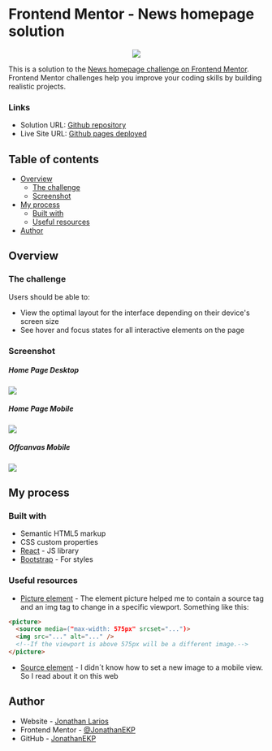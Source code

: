 # Frontend Mentor - News homepage solution

<p align="center">
  <img src="./src/assets/Screenshots/home.PNG">
</p>

This is a solution to the [News homepage challenge on Frontend Mentor](https://www.frontendmentor.io/challenges/news-homepage-H6SWTa1MFl). Frontend Mentor challenges help you improve your coding skills by building realistic projects.

### Links

- Solution URL: [Github repository](https://github.com/JonathanEKP/news-homepage)
- Live Site URL: [Github pages deployed](https://jonathanekp.github.io/news-homepage/)

## Table of contents

- [Overview](#overview)
  - [The challenge](#the-challenge)
  - [Screenshot](#screenshot)
- [My process](#my-process)
  - [Built with](#built-with)
  - [Useful resources](#useful-resources)
- [Author](#author)

## Overview

### The challenge

Users should be able to:

- View the optimal layout for the interface depending on their device's screen size
- See hover and focus states for all interactive elements on the page

### Screenshot

##### Home Page Desktop

![](./src/assets/Screenshots/home.PNG)

##### Home Page Mobile

![](./src/assets/Screenshots/homeMobile.PNG)

##### Offcanvas Mobile

![](./src/assets/Screenshots/offcanvas.PNG)

## My process

### Built with

- Semantic HTML5 markup
- CSS custom properties
- [React](https://reactjs.org/) - JS library
- [Bootstrap](https://getbootstrap.com/) - For styles

### Useful resources

- [Picture element](https://developer.mozilla.org/es/docs/Web/HTML/Element/picture) - The element picture helped me to contain a source tag and an img tag to change in a specific viewport. Something like this:

```html
<picture>
  <source media=("max-width: 575px" srcset="...")>
  <img src="..." alt="..." />
  <!--If the viewport is above 575px will be a different image.-->
</picture>
```

- [Source element](https://developer.mozilla.org/es/docs/Web/HTML/Element/source) - I didn´t know how to set a new image to a mobile view. So I read about it on this web

## Author

- Website - [Jonathan Larios](https://jonathanekp.github.io/Portafolio/)
- Frontend Mentor - [@JonathanEKP](https://www.frontendmentor.io/profile/JonathanEKP)
- GitHub - [JonathanEKP](https://github.com/JonathanEKP)
